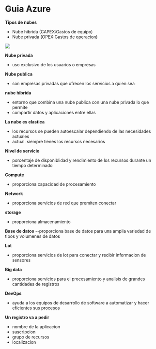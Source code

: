 # Guia Azure 

**Tipos de nubes**
- Nube hibrida (CAPEX:Gastos de equipo) 
- Nube privada (OPEX:Gastos de operacion)

![](imagenes/índice.jpg)

**Nube privada**
- uso exclusivo de los usuarios o empresas

**Nube publica**
- son empresas privadas que ofrecen los servicios a quien sea

**nube hibrida**
- entorno que combina una nube publica con una nube privada lo que permite
- compartir datos y aplicaciones entre ellas
 
**La nube es elastica**
- los recursos se pueden autoescalar dependiendo de las necesidades actuales
- actual. siempre tienes los recursos necesarios

**Nivel de servicio**
- porcentaje de disponiblidad y rendimiento de los recursos durante un tiempo determinado

**Compute**
- proporciona capacidad de procesamiento

**Network**
- proporciona servicios de red que premiten conectar

**storage** 
- proporciona almacenamiento

**Base de datos**
--proporciona base de datos para una amplia variedad de tipos y volumenes de datos

**Lot**
- proporciona servicios de lot para conectar y recibir informacion de sensores

**Big data**
- proporciona servicios para el procesamiento y analisis de grandes cantidades de registros

**DevOps**
- ayuda a los equipos de desarrollo de software a automatizar y hacer eficientes sus procesos

**Un registro va a pedir**

- nombre de la aplicacion 
- suscripcion
- grupo de recursos
- localizacion
